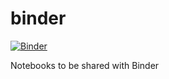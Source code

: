 # binder

[![Binder](https://mybinder.org/badge_logo.svg)](https://mybinder.org/v2/gh/mjochum/binder/master)

Notebooks to be shared with Binder

